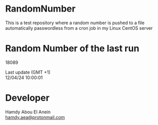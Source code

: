 # RandomNumber    
This is a test repository where a random number is pushed to a file automatically passwordless from a cron job in my Linux CentOS server    
# Random Number of the last run   
18089
      
Last update (GMT +1)    
12/04/24 10:00:01
# Developer    
Hamdy Abou El Anein   
hamdy.aea@protonmail.com

